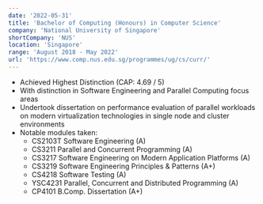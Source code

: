 ```yaml
---
date: '2022-05-31'
title: 'Bachelor of Computing (Honours) in Computer Science'
company: 'National University of Singapore'
shortCompany: 'NUS'
location: 'Singapore'
range: 'August 2018 - May 2022'
url: 'https://www.comp.nus.edu.sg/programmes/ug/cs/curr/'
---
```


- Achieved Highest Distinction (CAP: 4.69 / 5)
- With distinction in Software Engineering and Parallel Computing focus areas
- Undertook dissertation on performance evaluation of parallel workloads on modern virtualization technologies in single node and cluster environments
- Notable modules taken:
  - CS2103T Software Engineering (A)
  - CS3211 Parallel and Concurrent Programming (A)
  - CS3217 Software Engineering on Modern Application Platforms (A)
  - CS3219 Software Engineering Principles & Patterns (A+)
  - CS4218 Software Testing (A)
  - YSC4231 Parallel, Concurrent and Distributed Programming (A)
  - CP4101 B.Comp. Dissertation (A+)
